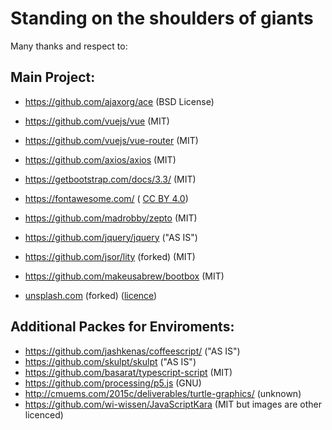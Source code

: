 # Standing on the shoulders of giants

Many thanks and respect to:

## Main Project:

* https://github.com/ajaxorg/ace (BSD License)

* https://github.com/vuejs/vue (MIT)

* https://github.com/vuejs/vue-router (MIT)

* https://github.com/axios/axios (MIT)

* https://getbootstrap.com/docs/3.3/ (MIT)

* https://fontawesome.com/ ( [CC BY 4.0](https://creativecommons.org/licenses/by/4.0/))

* https://github.com/madrobby/zepto (MIT)

* https://github.com/jquery/jquery ("AS IS")

* https://github.com/jsor/lity (forked) (MIT)

* https://github.com/makeusabrew/bootbox (MIT)

* [unsplash.com](https://unsplash.com/photos/kbkyZAfSuFs) (forked) ([licence](https://unsplash.com/license))


## Additional Packes for Enviroments:

* https://github.com/jashkenas/coffeescript/ ("AS IS")
* https://github.com/skulpt/skulpt ("AS IS")
* https://github.com/basarat/typescript-script (MIT)
* https://github.com/processing/p5.js (GNU)
* http://cmuems.com/2015c/deliverables/turtle-graphics/ (unknown)
* https://github.com/wi-wissen/JavaScriptKara (MIT but images are other licenced)




